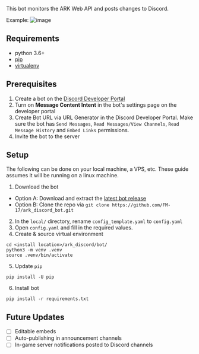 This bot monitors the ARK Web API and posts changes to Discord.

Example:
![image](https://user-images.githubusercontent.com/82160306/143663008-ae44ae7a-4499-4abe-9568-89109f390128.png)

## Requirements
- python 3.6+ 
- [pip](https://pip.pypa.io/en/latest/installation/)
- [virtualenv](https://virtualenv.pypa.io/en/latest/)

## Prerequisites
1. Create a bot on the [Discord Developer Portal](https://discordapp.com/developers/)
2. Turn on **Message Content Intent** in the bot's settings page on the developer portal
3. Create Bot URL via URL Generator in the Discord Developer Portal. Make sure the bot has `Send Messages`, `Read Messages/View Channels`, `Read Message History` and `Embed Links` permissions.
4. Invite the bot to the server

## Setup
The following can be done on your local machine, a VPS, etc. These guide assumes it will be running on a linux machine.

1. Download the bot
- Option A: Download and extract the [latest bot release](https://github.com/FM-17/ark_discord_bot/releases/latest) 
- Option B: Clone the repo via `git clone https://github.com/FM-17/ark_discord_bot.git` 
2. In the `local/` directory, rename `config_template.yaml` to `config.yaml`
3. Open `config.yaml` and fill in the required values.
4. Create & source virtual environment
```
cd <install location>/ark_discord/bot/
python3 -m venv .venv
source .venv/bin/activate
```
5. Update `pip`
```
pip install -U pip
```
6. Install bot
```
pip install -r requirements.txt
```
## Future Updates
- [ ] Editable embeds
- [ ] Auto-publishing in announcement channels
- [ ] In-game server notifications posted to Discord channels
